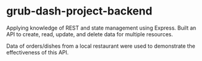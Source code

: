 # grub-dash-project-backend

Applying knowledge of REST and state management using Express. Built an API to create, read, update, and delete data for multiple resources.

Data of orders/dishes from a local restaurant were used to demonstrate the effectiveness of this API.
